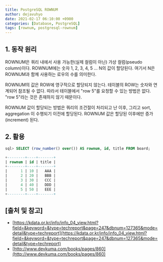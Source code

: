 ```yaml
---
title: PostgreSQL ROWNUM
author: dejavuhyo
date: 2021-02-17 06:10:00 +0900
categories: [Database, PostgreSQL]
tags: [rownum, postgresql-rownum]
---
```


## 1. 동작 원리
ROWNUM은 쿼리 내에서 사용 가능한(실제 컬럼이 아닌) 가상 컬럼(pseudo column)이다. ROWNUM에는 숫자 1, 2, 3, 4, 5 ... N의 값이 할당된다. 여기서 N은 ROWNUM과 함께 사용하는 로우의 수를 의미한다.

ROWNUM의 값은 ROW에 영구적으로 할당되지 않는다. 테이블의 ROW는 숫자와 연계되어 참조될 수 없다. 따라서 테이블에서 "row 5"를 요청할 수 있는 방법은 없다. "row 5"라는 것은 존재하지 않기 때문이다.

ROWNUM 값이 할당되는 방법은 쿼리의 조건절이 처리되고 난 이후, 그리고 sort, aggregation 이 수행되기 이전에 할당된다. ROWNUM 값은 할당된 이후에만 증가(increment) 된다.

## 2. 활용

```sql
sql> SELECT (row_number() over()) AS rownum, id, title FROM board;

+--------+----+-------+
| rownum | id | title |
+--------+----+-------+
|      1 | 10 |   AAA |
|      2 | 20 |   BBB |
|      3 | 30 |   CCC |
|      4 | 40 |   DDD |
|      5 | 50 |   EEE |
+--------+----+-------+
```

## [출처 및 참고]
* [https://kdata.or.kr/info/info_04_view.html?field=&keyword=&type=techreport&page=247&dbnum=127365&mode=detail&type=techreport](https://kdata.or.kr/info/info_04_view.html?field=&keyword=&type=techreport&page=247&dbnum=127365&mode=detail&type=techreport)
* [http://www.devkuma.com/books/pages/860](http://www.devkuma.com/books/pages/860)
